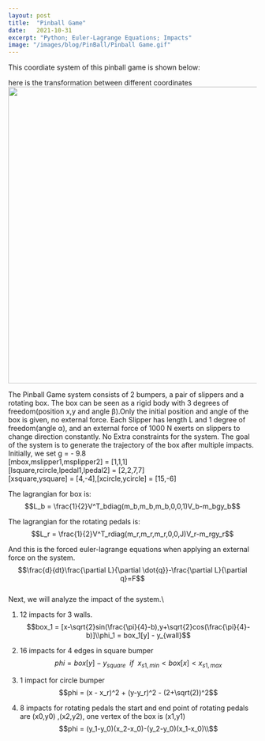 ```yaml
---
layout: post
title:  "Pinball Game"
date:   2021-10-31
excerpt: "Python; Euler-Lagrange Equations; Impacts"
image: "/images/blog/PinBall/Pinball Game.gif"
---
```

This coordiate system of this pinball game is shown below:

<div style="text-align: center"><img src="{{ "/images/blog/PinBall/general_idea.png" | absolute_url }}" alt="" /></div>
here is the transformation between different coordinates
<div style="text-align: center"><img src="{{ "/images/blog/PinBall/2.png" | absolute_url }}" alt="" width = "600" /></div>

The Pinball Game system consists of 2 bumpers, a pair of slippers and a rotating box. The box can be seen as a rigid body with 3 degrees of freedom(position x,y and angle β).Only the initial position and angle of the box is given, no external force. Each Slipper has length L and 1 degree of freedom(angle α), and an external force of 1000 N exerts on slippers to change direction constantly. No Extra constraints  for the system. The goal of the system is to generate the trajectory of the box after multiple impacts.
Initially, we set g = - 9.8\
[mbox,mslipper1,msplipper2] = [1,1,1]\
[lsquare,rcircle,lpedal1,lpedal2] = [2,2,7,7]\
[xsquare,ysquare] = [4,-4],[xcircle,ycircle] = [15,-6]

The lagrangian for box is:\
$$L_b = \frac{1}{2}V^T_bdiag(m_b,m_b,m_b,0,0,1)V_b-m_bgy_b$$

The lagrangian for the rotating pedals is:\
$$L_r = \frac{1}{2}V^T_rdiag(m_r,m_r,m_r,0,0,J)V_r-m_rgy_r$$

And this is the forced euler-lagrange equations when applying an external force
on the system.\
$$\frac{d}{dt}\frac{\partial L}{\partial \dot{q}}-\frac{\partial L}{\partial q}=F$$\
Next, we will analyze the impact of the system.\
1) 12 impacts for 3 walls. \
$$box_1 = [x-\sqrt{2}sin(\frac{\pi}{4}-b),y+\sqrt{2}cos(\frac{\pi}{4}-b)]\\phi_1 = box_1[y] - y_{wall}$$

2) 16 impacts for 4 edges in square bumper\
$$phi = box[y] - y_{square} \ \ if\ \ x_{s1,min} < box[x] < x_{s1,max}$$

3) 1 impact for circle bumper\
$$phi = (x - x_r)^2 + (y-y_r)^2 - (2+\sqrt(2))^2$$

4) 8 impacts for rotating pedals
the start and end point of rotating pedals are (x0,y0) ,(x2,y2), one vertex of the box is 
(x1,y1)\
$$phi = (y_1-y_0)(x_2-x_0)-(y_2-y_0)(x_1-x_0)\\$$
